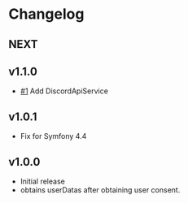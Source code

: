 # Changelog

## NEXT

## v1.1.0
 * [#1](https://github.com/routmoute/routmoute-discord-bundle/pull/1) Add DiscordApiService

## v1.0.1
 * Fix for Symfony 4.4

## v1.0.0
* Initial release
* obtains userDatas after obtaining user consent.

